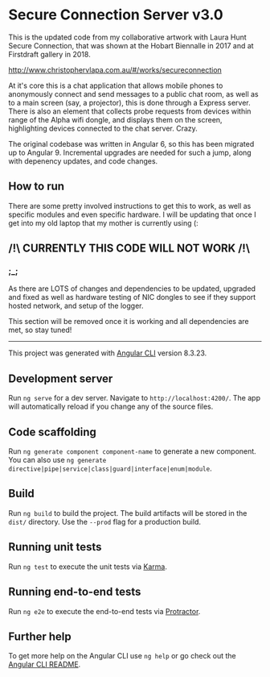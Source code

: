 # Secure Connection Server v3.0

This is the updated code from my collaborative artwork with Laura Hunt Secure Connection, that was shown at the Hobart Biennalle in 2017 and at Firstdraft gallery in 2018. 

http://www.christophervlapa.com.au/#/works/secureconnection

At it's core this is a chat application that allows mobile phones to anonymously connect and send messages to a public chat room, as well as to a main screen (say, a projector), this is done through a Express server. There is also an element that collects probe requests from devices within range of the Alpha wifi dongle, and displays them on the screen, highlighting devices connected to the chat server. Crazy.

The original codebase was written in Angular 6, so this has been migrated up to Angular 9. Incremental upgrades are needed for such a jump, along with depenency updates, and code changes.

## How to run

There are some pretty involved instructions to get this to work, as well as specific modules and even specific hardware. I will be updating that once I get into my old laptop that my mother is currently using (:

## /!\ CURRENTLY THIS CODE WILL NOT WORK /!\
### ;_;

As there are LOTS of changes and dependencies to be updated, upgraded and fixed as well as hardware testing of NIC dongles to see if they support hosted network, and setup of the logger.

This section will be removed once it is working and all dependencies are met, so stay tuned!

---

This project was generated with [Angular CLI](https://github.com/angular/angular-cli) version 8.3.23.

## Development server

Run `ng serve` for a dev server. Navigate to `http://localhost:4200/`. The app will automatically reload if you change any of the source files.

## Code scaffolding

Run `ng generate component component-name` to generate a new component. You can also use `ng generate directive|pipe|service|class|guard|interface|enum|module`.

## Build

Run `ng build` to build the project. The build artifacts will be stored in the `dist/` directory. Use the `--prod` flag for a production build.

## Running unit tests

Run `ng test` to execute the unit tests via [Karma](https://karma-runner.github.io).

## Running end-to-end tests

Run `ng e2e` to execute the end-to-end tests via [Protractor](http://www.protractortest.org/).

## Further help

To get more help on the Angular CLI use `ng help` or go check out the [Angular CLI README](https://github.com/angular/angular-cli/blob/master/README.md).
